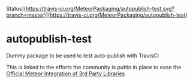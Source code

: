 Status](https://travis-ci.org/MeteorPackaging/autopublish-test.svg?branch=master)](https://travis-ci.org/MeteorPackaging/autopublish-test)

autopublish-test
================

Dummy package to be used to test auto-publish with TravisCI

This is linked to the efforts the community is puttin in place to ease the [Official Meteor Integration of 3rd Party Libraries](https://github.com/MeteorCommunity/discussions/issues/14)
